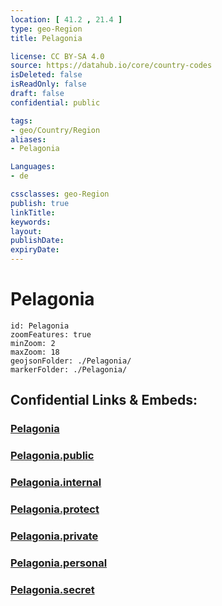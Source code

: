 ```yaml
---
location: [ 41.2 , 21.4 ] 
type: geo-Region
title: Pelagonia

license: CC BY-SA 4.0
source: https://datahub.io/core/country-codes
isDeleted: false
isReadOnly: false
draft: false
confidential: public

tags:
- geo/Country/Region
aliases:
- Pelagonia

Languages:
- de

cssclasses: geo-Region
publish: true
linkTitle: 
keywords: 
layout: 
publishDate: 
expiryDate: 
---
```


# Pelagonia

```leaflet
id: Pelagonia
zoomFeatures: true 
minZoom: 2 
maxZoom: 18
geojsonFolder: ./Pelagonia/
markerFolder: ./Pelagonia/
```


## Confidential Links & Embeds: 

### [Pelagonia](/_Standards/Earth/Continent/Europe/Europe~South/Macedonia~North/Municipalities~Macedonia/Pelagonia.md) 

### [Pelagonia.public](/_public/Earth/Continent/Europe/Europe~South/Macedonia~North/Municipalities~Macedonia/Pelagonia.public.md) 

### [Pelagonia.internal](/_internal/Earth/Continent/Europe/Europe~South/Macedonia~North/Municipalities~Macedonia/Pelagonia.internal.md) 

### [Pelagonia.protect](/_protect/Earth/Continent/Europe/Europe~South/Macedonia~North/Municipalities~Macedonia/Pelagonia.protect.md) 

### [Pelagonia.private](/_private/Earth/Continent/Europe/Europe~South/Macedonia~North/Municipalities~Macedonia/Pelagonia.private.md) 

### [Pelagonia.personal](/_personal/Earth/Continent/Europe/Europe~South/Macedonia~North/Municipalities~Macedonia/Pelagonia.personal.md) 

### [Pelagonia.secret](/_secret/Earth/Continent/Europe/Europe~South/Macedonia~North/Municipalities~Macedonia/Pelagonia.secret.md)

